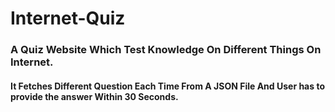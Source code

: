 # Internet-Quiz

### A Quiz Website Which Test Knowledge On Different Things On Internet.

#### It Fetches Different Question Each Time From A JSON File And User has to provide the answer Within 30 Seconds. 
